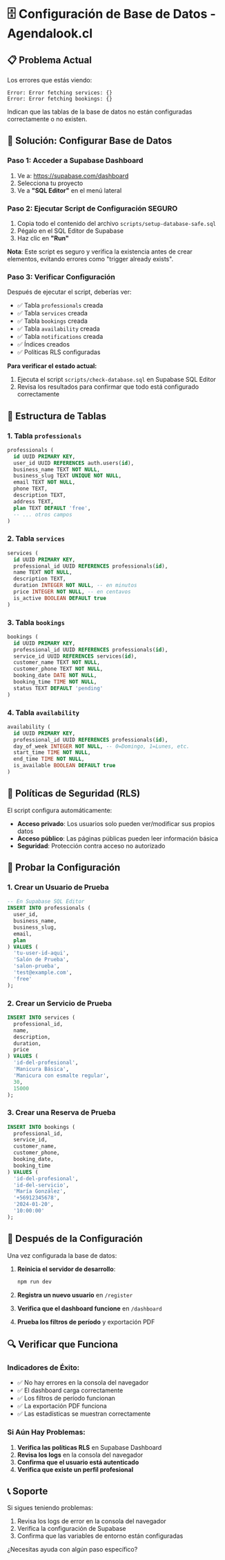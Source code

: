 # 🗄️ Configuración de Base de Datos - Agendalook.cl

## 📋 **Problema Actual**
Los errores que estás viendo:
```
Error: Error fetching services: {}
Error: Error fetching bookings: {}
```

Indican que las tablas de la base de datos no están configuradas correctamente o no existen.

## 🔧 **Solución: Configurar Base de Datos**

### **Paso 1: Acceder a Supabase Dashboard**
1. Ve a: https://supabase.com/dashboard
2. Selecciona tu proyecto
3. Ve a **"SQL Editor"** en el menú lateral

### **Paso 2: Ejecutar Script de Configuración SEGURO**
1. Copia todo el contenido del archivo `scripts/setup-database-safe.sql`
2. Pégalo en el SQL Editor de Supabase
3. Haz clic en **"Run"**

**Nota**: Este script es seguro y verifica la existencia antes de crear elementos, evitando errores como "trigger already exists".

### **Paso 3: Verificar Configuración**
Después de ejecutar el script, deberías ver:
- ✅ Tabla `professionals` creada
- ✅ Tabla `services` creada  
- ✅ Tabla `bookings` creada
- ✅ Tabla `availability` creada
- ✅ Tabla `notifications` creada
- ✅ Índices creados
- ✅ Políticas RLS configuradas

**Para verificar el estado actual:**
1. Ejecuta el script `scripts/check-database.sql` en Supabase SQL Editor
2. Revisa los resultados para confirmar que todo está configurado correctamente

## 🎯 **Estructura de Tablas**

### **1. Tabla `professionals`**
```sql
professionals (
  id UUID PRIMARY KEY,
  user_id UUID REFERENCES auth.users(id),
  business_name TEXT NOT NULL,
  business_slug TEXT UNIQUE NOT NULL,
  email TEXT NOT NULL,
  phone TEXT,
  description TEXT,
  address TEXT,
  plan TEXT DEFAULT 'free',
  -- ... otros campos
)
```

### **2. Tabla `services`**
```sql
services (
  id UUID PRIMARY KEY,
  professional_id UUID REFERENCES professionals(id),
  name TEXT NOT NULL,
  description TEXT,
  duration INTEGER NOT NULL, -- en minutos
  price INTEGER NOT NULL, -- en centavos
  is_active BOOLEAN DEFAULT true
)
```

### **3. Tabla `bookings`**
```sql
bookings (
  id UUID PRIMARY KEY,
  professional_id UUID REFERENCES professionals(id),
  service_id UUID REFERENCES services(id),
  customer_name TEXT NOT NULL,
  customer_phone TEXT NOT NULL,
  booking_date DATE NOT NULL,
  booking_time TIME NOT NULL,
  status TEXT DEFAULT 'pending'
)
```

### **4. Tabla `availability`**
```sql
availability (
  id UUID PRIMARY KEY,
  professional_id UUID REFERENCES professionals(id),
  day_of_week INTEGER NOT NULL, -- 0=Domingo, 1=Lunes, etc.
  start_time TIME NOT NULL,
  end_time TIME NOT NULL,
  is_available BOOLEAN DEFAULT true
)
```

## 🔐 **Políticas de Seguridad (RLS)**

El script configura automáticamente:
- **Acceso privado**: Los usuarios solo pueden ver/modificar sus propios datos
- **Acceso público**: Las páginas públicas pueden leer información básica
- **Seguridad**: Protección contra acceso no autorizado

## 🧪 **Probar la Configuración**

### **1. Crear un Usuario de Prueba**
```sql
-- En Supabase SQL Editor
INSERT INTO professionals (
  user_id,
  business_name,
  business_slug,
  email,
  plan
) VALUES (
  'tu-user-id-aqui',
  'Salón de Prueba',
  'salon-prueba',
  'test@example.com',
  'free'
);
```

### **2. Crear un Servicio de Prueba**
```sql
INSERT INTO services (
  professional_id,
  name,
  description,
  duration,
  price
) VALUES (
  'id-del-profesional',
  'Manicura Básica',
  'Manicura con esmalte regular',
  30,
  15000
);
```

### **3. Crear una Reserva de Prueba**
```sql
INSERT INTO bookings (
  professional_id,
  service_id,
  customer_name,
  customer_phone,
  booking_date,
  booking_time
) VALUES (
  'id-del-profesional',
  'id-del-servicio',
  'María González',
  '+56912345678',
  '2024-01-20',
  '10:00:00'
);
```

## 🚀 **Después de la Configuración**

Una vez configurada la base de datos:

1. **Reinicia el servidor de desarrollo**:
   ```bash
   npm run dev
   ```

2. **Registra un nuevo usuario** en `/register`

3. **Verifica que el dashboard funcione** en `/dashboard`

4. **Prueba los filtros de período** y exportación PDF

## 🔍 **Verificar que Funciona**

### **Indicadores de Éxito:**
- ✅ No hay errores en la consola del navegador
- ✅ El dashboard carga correctamente
- ✅ Los filtros de período funcionan
- ✅ La exportación PDF funciona
- ✅ Las estadísticas se muestran correctamente

### **Si Aún Hay Problemas:**
1. **Verifica las políticas RLS** en Supabase Dashboard
2. **Revisa los logs** en la consola del navegador
3. **Confirma que el usuario está autenticado**
4. **Verifica que existe un perfil profesional**

## 📞 **Soporte**

Si sigues teniendo problemas:
1. Revisa los logs de error en la consola del navegador
2. Verifica la configuración de Supabase
3. Confirma que las variables de entorno están configuradas

¿Necesitas ayuda con algún paso específico? 
